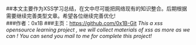 ##本文主要作为XSS学习总结，在文中尽可能把网络现有的知识整合。后期根据需要继续完善类型文章。希望各位继续完善优化!<br>
###作者：0x1B
###主页：https://github.com/0x1B-Git
*This a xss opensource learning project , we will collect materials of xss as more as we can ! You can send you mail to me for complete this project!*<br>
